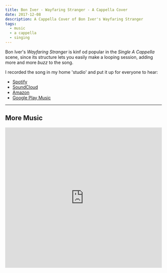 ```yaml
---
title: Bon Iver - Wayfaring Stranger - A Cappella Cover
date: 2017-12-08
description: A Cappella Cover of Bon Iver's Wayfaring Stranger
tags:
  - music
  - a cappella
  - singing
---
```


Bon Iver's *Wayfaring Stranger* is kinf od popular in the *Single A Cappella* scene, since its structure lets you easily make a looping session, adding more and more *buzz* to the song. 

I recorded the song in my home 'studio' and put it up for everyone to hear:

- [Spotify](https://open.spotify.com/track/0MDiyZFv2kikRLuRAmtwpO)
- [SoundCloud](https://soundcloud.com/wohfab/wayfaring-stranger)
- [Amazon](http://amzn.to/2BKGVNk)
- [Google Play Music](https://play.google.com/store/music/album?id=Bar6vq3a7x7pzjxxgymzhuf4ybe)

----

## More Music

<iframe width="100%" height="450" scrolling="no" frameborder="no" allow="autoplay" src="https://w.soundcloud.com/player/?url=https%3A//api.soundcloud.com/users/46279571&color=%23ee6600&auto_play=false&hide_related=false&show_comments=true&show_user=true&show_reposts=false&show_teaser=true"></iframe>